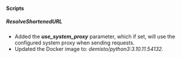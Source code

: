 
#### Scripts

##### ResolveShortenedURL

- Added the ***use_system_proxy*** parameter, which if set, will use the configured system proxy when sending requests.
- Updated the Docker image to: *demisto/python3:3.10.11.54132*.
